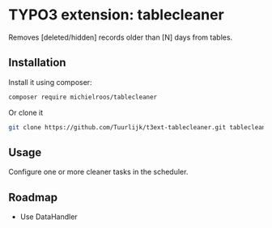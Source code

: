 # TYPO3 extension: tablecleaner
Removes [deleted/hidden] records older than [N] days from tables.

## Installation
Install it using composer:
```bash
composer require michielroos/tablecleaner
```

Or clone it
```bash
git clone https://github.com/Tuurlijk/t3ext-tablecleaner.git tablecleaner
```

## Usage
Configure one or more cleaner tasks in the scheduler.

## Roadmap
* Use DataHandler
